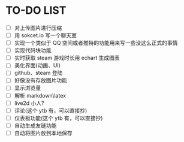 # TO-DO LIST

- [ ] 对上传图片进行压缩
- [ ] 用 sokcet.io 写一个聊天室
- [ ] 实现一个类似于 QQ 空间或者推特的功能用来写一些没这么正式的事情
- [ ] 实现代码块功能
- [ ] 实时获取 steam 游戏时长用 echart 生成图表
- [ ] 美化界面(动画、UI)
- [ ] github、steam 登陆
- [ ] 好像没有存放图片功能
- [ ] 显示浏览量
- [ ] 解析 markdown\latex
- [ ] live2d 小人?
- [ ] 评论(这个 ytb 有，可以直接抄)
- [ ] 仪表板功能(这个 ytb 有，可以直接抄)
- [ ] 自动生成友链功能
- [ ] 自动将图片放到本地保存
